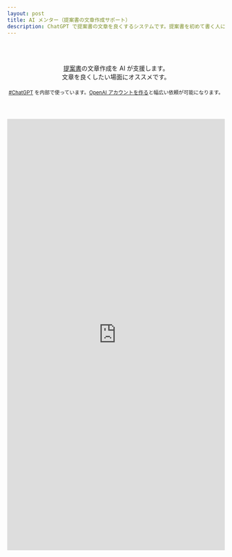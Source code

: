 ```yaml
---
layout: post
title: AI メンター（提案書の文章作成サポート）
description: ChatGPT で提案書の文章を良くするシステムです。提案書を初めて書く人に特にオススメです。
---
```


<style>
.iframe-form{
  margin:  auto;
  display: block;
  height:  660px;
}

@media screen and (max-width: 600px){
  .iframe-form{
    height: 830px;
    width:  120%;
    margin-left: -30px;
  }
}
</style>

<p style="text-align:center; padding: 50px 0px 40px;">
  <a href='/download'>提案書</a>の文章作成を AI が支援します。<br>文章を良くしたい場面にオススメです。<br>
  <br>
  <small><a href='https://twitter.com/hashtag/ChatGPT' target='_blank' rel='noopener'>#ChatGPT</a> を内部で使っています。<a href='https://chat.openai.com/chat' target='_blank' rel='noopener'>OpenAI アカウントを作る</a>と幅広い依頼が可能になります。</small><br>
</p>

<iframe src="https://ai-mentor.onrender.com" width="100%" height="1000" frameborder="0" allowfullscreen></iframe>
